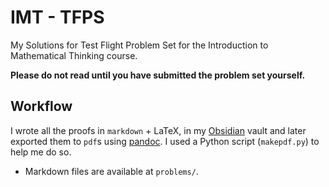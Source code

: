 # IMT - TFPS
My Solutions for Test Flight Problem Set for the Introduction to Mathematical Thinking course.

**Please do not read until you have submitted the problem set yourself.**

## Workflow

I wrote all the proofs in `markdown` + LaTeX, in my [Obsidian](https://obsidian.md) vault and later exported them to `pdf`s using [pandoc](https://pandoc.org/). I used a Python script (`makepdf.py`) to help me do so.

- Markdown files are available at `problems/`. 
